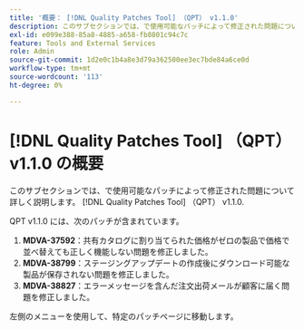 ```yaml
---
title: '概要： [!DNL Quality Patches Tool] （QPT） v1.1.0'
description: このサブセクションでは、で使用可能なパッチによって修正された問題について詳しく説明します。 [!DNL Quality Patches Tool] （QPT） v1.1.0.
exl-id: e099e388-85a8-4885-a658-fb8801c94c7c
feature: Tools and External Services
role: Admin
source-git-commit: 1d2e0c1b4a8e3d79a362500ee3ec7bde84a6ce0d
workflow-type: tm+mt
source-wordcount: '113'
ht-degree: 0%

---
```


# [!DNL Quality Patches Tool] （QPT） v1.1.0 の概要

このサブセクションでは、で使用可能なパッチによって修正された問題について詳しく説明します。 [!DNL Quality Patches Tool] （QPT） v1.1.0.

QPT v1.1.0 には、次のパッチが含まれています。

1. **MDVA-37592**：共有カタログに割り当てられた価格がゼロの製品で価格で並べ替えても正しく機能しない問題を修正しました。
1. **MDVA-38799**：ステージングアップデートの作成後にダウンロード可能な製品が保存されない問題を修正しました。
1. **MDVA-38827**：エラーメッセージを含んだ注文出荷メールが顧客に届く問題を修正しました。

左側のメニューを使用して、特定のパッチページに移動します。
